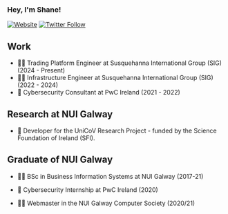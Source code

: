 ### Hey, I'm Shane!

[![Website](https://img.shields.io/website?label=shanehastings.eu&style=for-the-badge&url=https%3A%2F%2Fcodestackr.com)](https://shanehastings.eu)
[![Twitter Follow](https://img.shields.io/twitter/follow/ShaneHastingsIE?color=1DA1F2&logo=twitter&style=for-the-badge)](https://twitter.com/intent/follow?original_referer=https%3A%2F%2Fgithub.com%2FcodeSTACKr&screen_name=ShaneHastingsIE)

## Work

- 👨‍💻 Trading Platform Engineer at Susquehanna International Group (SIG) (2024 - Present)
- 👨‍💻 Infrastructure Engineer at Susquehanna International Group (SIG) (2022 - 2024)
- 🔐 Cybersecurity Consultant at PwC Ireland (2021 - 2022)

## Research at NUI Galway

- 🧪 Developer for the UniCoV Research Project - funded by the Science Foundation of Ireland (SFI).

## Graduate of NUI Galway

- 👨‍🎓 BSc in Business Information Systems at NUI Galway (2017-21)
- 🔐 Cybersecurity Internship at PwC Ireland (2020)

- 👩‍💻 Webmaster in the NUI Galway Computer Society (2020/21)


